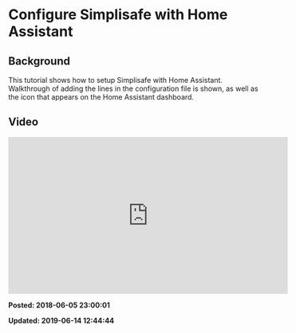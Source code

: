 # Configure Simplisafe with Home Assistant

## Background 

This tutorial shows how to setup Simplisafe with Home Assistant. Walkthrough of adding the lines in the configuration file is shown, as well as the icon that appears on the Home Assistant dashboard.

## Video 

<iframe width="560" height="315" src="https://www.youtube.com/embed/tAUJMKM5m8s" frameborder="0" allow="autoplay; encrypted-media" allowfullscreen=""></iframe>

**Posted: 2018-06-05 23:00:01** 

**Updated: 2019-06-14 12:44:44** 

